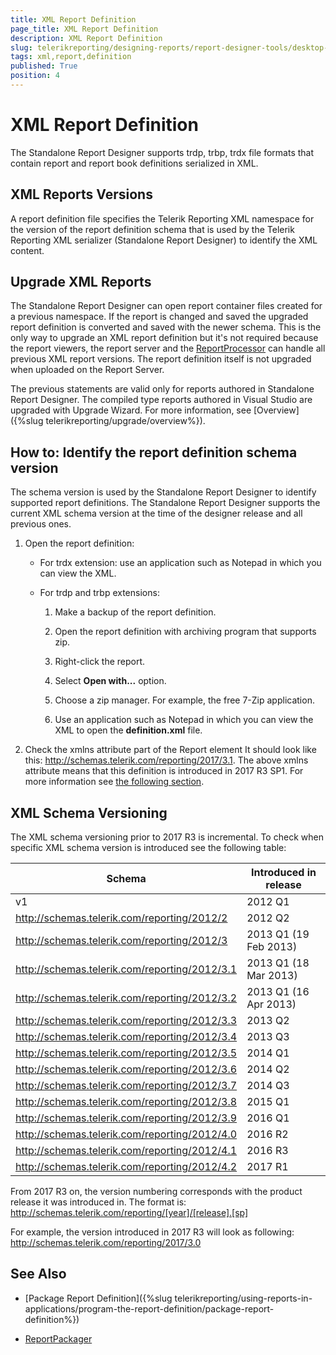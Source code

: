 ```yaml
---
title: XML Report Definition
page_title: XML Report Definition 
description: XML Report Definition
slug: telerikreporting/designing-reports/report-designer-tools/desktop-designers/standalone-report-designer/xml-report-definition
tags: xml,report,definition
published: True
position: 4
---
```


# XML Report Definition

The Standalone Report Designer supports trdp, trbp, trdx file formats that contain report and report book definitions serialized in XML. 

## XML Reports Versions

A report definition file specifies the Telerik Reporting XML namespace for the version of the report definition schema that is used by the Telerik Reporting XML serializer (Standalone Report Designer) to identify the XML content. 

## Upgrade XML Reports

The Standalone Report Designer can open report container files created for a previous namespace. If the report is changed and saved the upgraded report definition is converted and saved with the newer schema. This is the only way to upgrade an XML report definition but it's not required because the report viewers, the report server and the [ReportProcessor](/reporting/api/Telerik.Reporting.Processing.ReportProcessor) can handle all previous XML report versions. The report definition itself is not upgraded when uploaded on the Report Server. 

The previous statements are valid only for reports authored in Standalone Report Designer. The compiled type reports authored in Visual Studio are upgraded with Upgrade Wizard. For more information, see [Overview]({%slug telerikreporting/upgrade/overview%}).

## How to: Identify the report definition schema version

The schema version is used by the Standalone Report Designer to identify supported report definitions. The Standalone Report Designer supports the current XML schema version at the time of the designer release and all previous ones. 

1. Open the report definition:

   + For trdx extension: use an application such as Notepad in which you can view the XML. 

   + For trdp and trbp extensions: 

     1. Make a backup of the report definition. 
     
     1. Open the report definition with archiving program that supports zip. 
     
     1. Right-click the report. 
     
     1. Select __Open with...__ option. 
     
     1. Choose a zip manager. For example, the free 7-Zip application. 
     
     1. Use an application such as Notepad in which you can view the XML to open the __definition.xml__ file. 

1. Check the xmlns attribute part of the Report element It should look like this: http://schemas.telerik.com/reporting/2017/3.1. The above xmlns attribute means that this definition is introduced in 2017 R3 SP1. For more information see [the following section](#xml-schema-versioning).

## XML Schema Versioning

The XML schema versioning prior to 2017 R3 is incremental. To check when specific XML schema version is introduced see the following table: 


| Schema | Introduced in release |
| ------ | ------ |
|v1|2012 Q1|
|http://schemas.telerik.com/reporting/2012/2|2012 Q2|
|http://schemas.telerik.com/reporting/2012/3|2013 Q1 (19 Feb 2013)|
|http://schemas.telerik.com/reporting/2012/3.1|2013 Q1 (18 Mar 2013)|
|http://schemas.telerik.com/reporting/2012/3.2|2013 Q1 (16 Apr 2013)|
|http://schemas.telerik.com/reporting/2012/3.3|2013 Q2|
|http://schemas.telerik.com/reporting/2012/3.4|2013 Q3|
|http://schemas.telerik.com/reporting/2012/3.5|2014 Q1|
|http://schemas.telerik.com/reporting/2012/3.6|2014 Q2|
|http://schemas.telerik.com/reporting/2012/3.7|2014 Q3|
|http://schemas.telerik.com/reporting/2012/3.8|2015 Q1|
|http://schemas.telerik.com/reporting/2012/3.9|2016 Q1|
|http://schemas.telerik.com/reporting/2012/4.0|2016 R2|
|http://schemas.telerik.com/reporting/2012/4.1|2016 R3|
|http://schemas.telerik.com/reporting/2012/4.2|2017 R1|


From 2017 R3 on, the version numbering corresponds with the product release it was introduced in. The format is: http://schemas.telerik.com/reporting/[year]/[release].[sp]

For example, the version introduced in 2017 R3 will look as following: http://schemas.telerik.com/reporting/2017/3.0 


## See Also

* [Package Report Definition]({%slug telerikreporting/using-reports-in-applications/program-the-report-definition/package-report-definition%}) 

* [ReportPackager](/reporting/api/Telerik.Reporting.ReportPackager)
